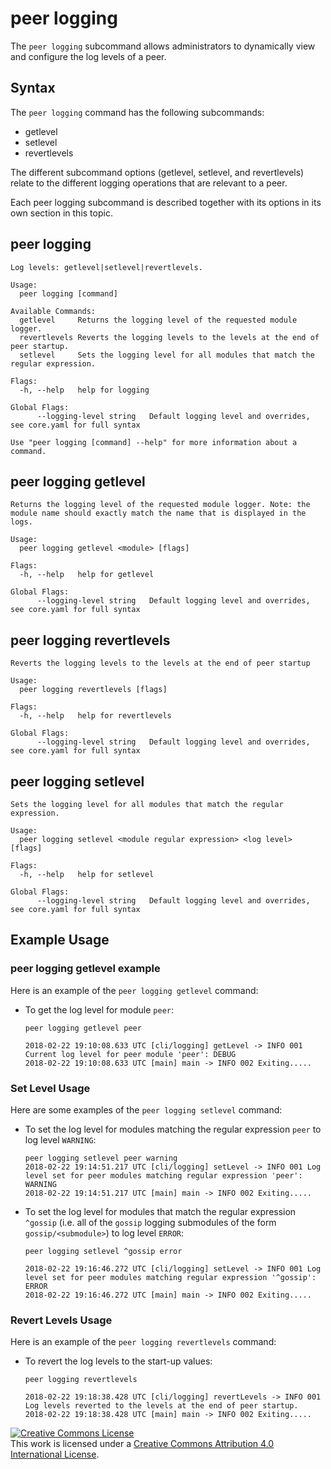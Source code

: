 # peer logging

The `peer logging` subcommand allows administrators to dynamically view and
configure the log levels of a peer.

## Syntax

The `peer logging` command has the following subcommands:

  * getlevel
  * setlevel
  * revertlevels

The different subcommand options (getlevel, setlevel, and revertlevels) relate
to the different logging operations that are relevant to a peer.

Each peer logging subcommand is described together with its options in its own
section in this topic.

## peer logging
```
Log levels: getlevel|setlevel|revertlevels.

Usage:
  peer logging [command]

Available Commands:
  getlevel     Returns the logging level of the requested module logger.
  revertlevels Reverts the logging levels to the levels at the end of peer startup.
  setlevel     Sets the logging level for all modules that match the regular expression.

Flags:
  -h, --help   help for logging

Global Flags:
      --logging-level string   Default logging level and overrides, see core.yaml for full syntax

Use "peer logging [command] --help" for more information about a command.
```


## peer logging getlevel
```
Returns the logging level of the requested module logger. Note: the module name should exactly match the name that is displayed in the logs.

Usage:
  peer logging getlevel <module> [flags]

Flags:
  -h, --help   help for getlevel

Global Flags:
      --logging-level string   Default logging level and overrides, see core.yaml for full syntax
```


## peer logging revertlevels
```
Reverts the logging levels to the levels at the end of peer startup

Usage:
  peer logging revertlevels [flags]

Flags:
  -h, --help   help for revertlevels

Global Flags:
      --logging-level string   Default logging level and overrides, see core.yaml for full syntax
```


## peer logging setlevel
```
Sets the logging level for all modules that match the regular expression.

Usage:
  peer logging setlevel <module regular expression> <log level> [flags]

Flags:
  -h, --help   help for setlevel

Global Flags:
      --logging-level string   Default logging level and overrides, see core.yaml for full syntax
```

## Example Usage

### peer logging getlevel example

Here is an example of the `peer logging getlevel` command:

  * To get the log level for module `peer`:

    ```
    peer logging getlevel peer

    2018-02-22 19:10:08.633 UTC [cli/logging] getLevel -> INFO 001 Current log level for peer module 'peer': DEBUG
    2018-02-22 19:10:08.633 UTC [main] main -> INFO 002 Exiting.....

    ```

### Set Level Usage

Here are some examples of the `peer logging setlevel` command:

  * To set the log level for modules matching the regular expression `peer` to
    log level `WARNING`:

    ```
    peer logging setlevel peer warning
    2018-02-22 19:14:51.217 UTC [cli/logging] setLevel -> INFO 001 Log level set for peer modules matching regular expression 'peer': WARNING
    2018-02-22 19:14:51.217 UTC [main] main -> INFO 002 Exiting.....

    ```

  * To set the log level for modules that match the regular expression `^gossip`
    (i.e. all of the `gossip` logging submodules of the form
    `gossip/<submodule>`) to log level `ERROR`:

    ```
    peer logging setlevel ^gossip error

    2018-02-22 19:16:46.272 UTC [cli/logging] setLevel -> INFO 001 Log level set for peer modules matching regular expression '^gossip': ERROR
    2018-02-22 19:16:46.272 UTC [main] main -> INFO 002 Exiting.....
    ```

### Revert Levels Usage

Here is an example of the `peer logging revertlevels` command:

  * To revert the log levels to the start-up values:

    ```
    peer logging revertlevels

    2018-02-22 19:18:38.428 UTC [cli/logging] revertLevels -> INFO 001 Log levels reverted to the levels at the end of peer startup.
    2018-02-22 19:18:38.428 UTC [main] main -> INFO 002 Exiting.....

    ```

<a rel="license" href="http://creativecommons.org/licenses/by/4.0/"><img alt="Creative Commons License" style="border-width:0" src="https://i.creativecommons.org/l/by/4.0/88x31.png" /></a><br />This work is licensed under a <a rel="license" href="http://creativecommons.org/licenses/by/4.0/">Creative Commons Attribution 4.0 International License</a>.
